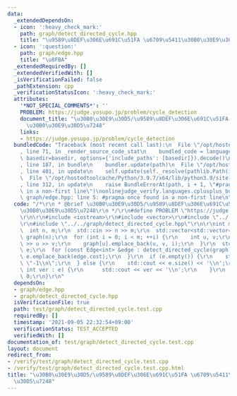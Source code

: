 ```yaml
---
data:
  _extendedDependsOn:
  - icon: ':heavy_check_mark:'
    path: graph/detect_directed_cycle.hpp
    title: "\u9589\u8DEF\u306E\u691C\u51FA \u6709\u5411\u30B0\u30E9\u30D5\u7248"
  - icon: ':question:'
    path: graph/edge.hpp
    title: "\u8FBA"
  _extendedRequiredBy: []
  _extendedVerifiedWith: []
  _isVerificationFailed: false
  _pathExtension: cpp
  _verificationStatusIcon: ':heavy_check_mark:'
  attributes:
    '*NOT_SPECIAL_COMMENTS*': ''
    PROBLEM: https://judge.yosupo.jp/problem/cycle_detection
    document_title: "\u30B0\u30E9\u30D5/\u9589\u8DEF\u306E\u691C\u51FA \u6709\u5411\
      \u30B0\u30E9\u30D5\u7248"
    links:
    - https://judge.yosupo.jp/problem/cycle_detection
  bundledCode: "Traceback (most recent call last):\n  File \"/opt/hostedtoolcache/Python/3.9.7/x64/lib/python3.9/site-packages/onlinejudge_verify/documentation/build.py\"\
    , line 71, in _render_source_code_stat\n    bundled_code = language.bundle(stat.path,\
    \ basedir=basedir, options={'include_paths': [basedir]}).decode()\n  File \"/opt/hostedtoolcache/Python/3.9.7/x64/lib/python3.9/site-packages/onlinejudge_verify/languages/cplusplus.py\"\
    , line 187, in bundle\n    bundler.update(path)\n  File \"/opt/hostedtoolcache/Python/3.9.7/x64/lib/python3.9/site-packages/onlinejudge_verify/languages/cplusplus_bundle.py\"\
    , line 401, in update\n    self.update(self._resolve(pathlib.Path(included), included_from=path))\n\
    \  File \"/opt/hostedtoolcache/Python/3.9.7/x64/lib/python3.9/site-packages/onlinejudge_verify/languages/cplusplus_bundle.py\"\
    , line 312, in update\n    raise BundleErrorAt(path, i + 1, \"#pragma once found\
    \ in a non-first line\")\nonlinejudge_verify.languages.cplusplus_bundle.BundleErrorAt:\
    \ graph/edge.hpp: line 5: #pragma once found in a non-first line\n"
  code: "/*\r\n * @brief \u30B0\u30E9\u30D5/\u9589\u8DEF\u306E\u691C\u51FA \u6709\u5411\
    \u30B0\u30E9\u30D5\u7248\r\n */\r\n#define PROBLEM \"https://judge.yosupo.jp/problem/cycle_detection\"\
    \r\n\r\n#include <iostream>\r\n#include <vector>\r\n#include \"../../graph/edge.hpp\"\
    \r\n#include \"../../graph/detect_directed_cycle.hpp\"\r\n\r\nint main() {\r\n\
    \  int n, m;\r\n  std::cin >> n >> m;\r\n  std::vector<std::vector<Edge<int>>>\
    \ graph(n);\r\n  for (int i = 0; i < m; ++i) {\r\n    int u, v;\r\n    std::cin\
    \ >> u >> v;\r\n    graph[u].emplace_back(u, v, i);\r\n  }\r\n  std::vector<int>\
    \ e;\r\n  for (const Edge<int> &edge : detect_directed_cycle(graph)) {\r\n   \
    \ e.emplace_back(edge.cost);\r\n  }\r\n  if (e.empty()) {\r\n    std::cout <<\
    \ \"-1\\n\";\r\n  } else {\r\n    std::cout << e.size() << '\\n';\r\n    for (const\
    \ int ver : e) {\r\n      std::cout << ver << '\\n';\r\n    }\r\n  }\r\n  return\
    \ 0;\r\n}\r\n"
  dependsOn:
  - graph/edge.hpp
  - graph/detect_directed_cycle.hpp
  isVerificationFile: true
  path: test/graph/detect_directed_cycle.test.cpp
  requiredBy: []
  timestamp: '2021-09-05 22:32:54+09:00'
  verificationStatus: TEST_ACCEPTED
  verifiedWith: []
documentation_of: test/graph/detect_directed_cycle.test.cpp
layout: document
redirect_from:
- /verify/test/graph/detect_directed_cycle.test.cpp
- /verify/test/graph/detect_directed_cycle.test.cpp.html
title: "\u30B0\u30E9\u30D5/\u9589\u8DEF\u306E\u691C\u51FA \u6709\u5411\u30B0\u30E9\
  \u30D5\u7248"
---
```


